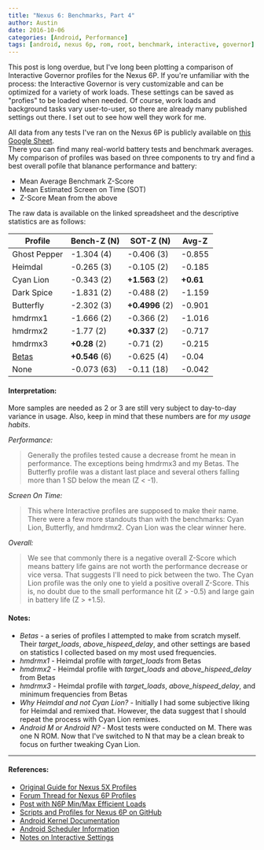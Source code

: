 ```yaml
---
title: "Nexus 6: Benchmarks, Part 4"
author: Austin
date: 2016-10-06
categories: [Android, Performance]
tags: [android, nexus 6p, rom, root, benchmark, interactive, governor]
---
```


This post is long overdue, but I've long been plotting a comparison of Interactive Governor profiles for the Nexus 6P.
If you're unfamiliar with the process:  the Interactive Governor is very customizable and can be optimized for a variety
of work loads.  These settings can be saved as "profies" to be loaded when needed.  Of course, work loads and background
tasks vary user-to-user, so there are already many published settings out there.  I set out to see how well they work for
me.

All data from any tests I've ran on the Nexus 6P is publicly available on [this Google Sheet](https://docs.google.com/spreadsheets/d/1KmZNyyYLXeVFufpmpVK-hl0sieGGy3hC5bjhIXYLU_A/edit?usp=sharing).  
There you can find many real-world battery tests and benchmark averages.  My comparison of profiles was based on three
components to try and find a best overall pofile that blanance performance and battery:

- Mean Average Benchmark Z-Score
- Mean Estimated Screen on Time (SOT)
- Z-Score Mean from the above

The raw data is available on the linked spreadsheet and the descriptive statistics are as follows:

| Profile | Bench-Z (N) | SOT-Z (N) | Avg-Z |
| ------- | ----------- | --------- | ----- |
| Ghost Pepper | -1.304 (4) | -0.406 (3) | -0.855 |
| Heimdal | -0.265 (3) | -0.105 (2) | -0.185 |
| Cyan Lion | -0.343 (2) | **+1.563** (2) | **+0.61** |
| Dark Spice | -1.831 (2) | -0.488 (2) | -1.159 |
| Butterfly | -2.302 (3) | **+0.4996** (2) | -0.901 |
| hmdrmx1 | -1.666 (2) | -0.366 (2) | -1.016 |
| hmdrmx2 | -1.77 (2) | **+0.337** (2) | -0.717 |
| hmdrmx3 | **+0.28** (2) | -0.71 (2) | -0.215 |
| [Betas](https://github.com/savagezen/scripts/blob/master/interactive-austin.sh) | **+0.546** (6) | -0.625 (4) | -0.04 |
| None | -0.073 (63) | -0.11 (18) | -0.042 |

#### Interpretation:

More samples are needed as 2 or 3 are still very subject to day-to-day variance in usage.  Also, keep
in mind that these numbers are for *my usage habits*.

*Performance:*

> Generally the profiles tested cause a decrease fromt he mean in performance.  The exceptions being hmdrmx3 and my Betas.
The Butterfly profile was a distant last place and several others falling more than 1 SD below the mean (Z < -1).

*Screen On Time:*

> This where Interactive profiles are supposed to make their name.  There were a few more standouts than with the benchmarks:
  Cyan Lion, Butterfly, and hmdrmx2.  Cyan Lion was the clear winner here.

*Overall:*

> We see that commonly there is a negative overall Z-Score which means battery life gains are not worth the performance decrease
or vice versa.  That suggests I'll need to pick between the two.  The Cyan Lion profile was the only one to yield a positive
overall Z-Score.  This is, no doubt due to the small performance hit (Z > -0.5) and large gain in battery life (Z > +1.5).

#### Notes:

- *Betas* - a series of profiles I attempted to make from scratch myself.  Their *target_loads*, *above_hispeed_delay*, and other
settings are based on statistics I collected based on my most used frequencies.
- *hmdrmx1* - Heimdal profile with *target_loads* from Betas
- *hmdrmx2* - Heimdal profile with *target_loads* and *above_hispeed_delay* from Betas
- *hmdrmx3* - Heimdal profile with *target_loads*, *above_hispeed_delay*, and minimum frequencies from Betas
- *Why Heimdal and not Cyan Lion?* - Initially I had some subjective liking for Heimdal and remixed that.  However, the data suggest
that I should repeat the process with Cyan Lion remixes.
- *Android M or Android N?* - Most tests were conducted on M.  There was one N ROM.  Now that I've switched to N that may be a clean
break to focus on further tweaking Cyan Lion.

-----

#### References:

- [Original Guide for Nexus 5X Profiles](http://forum.xda-developers.com/nexus-5x/general/guide-advanced-interactive-governor-t3269557)
- [Forum Thread for Nexus 6P Profiles](http://forum.xda-developers.com/nexus-6p/general/guide-advanced-interactive-governor-t3290605)
- [Post with N6P Min/Max Efficient Loads](http://forum.xda-developers.com/nexus-6p/general/guide-advanced-interactive-governor-t3290605/page2)
- [Scripts and Profiles for Nexus 6P on GitHub](https://github.com/Alcolawl/Interactive-Governor-Tweaks/tree/master/angler)
- [Android Kernel Documentation](https://android.googlesource.com/kernel/common/+/a7827a2a60218b25f222b54f77ed38f57aebe08b/Documentation/cpu-freq/governors.txt)
- [Android Scheduler Information](http://androidmodguide.blogspot.com/p/io-schedulers.html)
- [Notes on Interactive Settings](https://layer8problem.wordpress.com/2012/10/01/interactive-governor-settings/)
